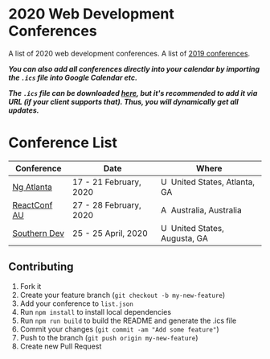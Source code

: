 # 2020 Web Development Conferences
A list of 2020 web development conferences.
A list of [2019 conferences](https://github.com/ryanburgess/2019-conferences).

_**You can also add all conferences directly into your calendar by importing the `.ics` file into Google Calendar etc.**_

_**The `.ics` file can be downloaded [here](https://rawgit.com/ryanburgess/2019-conferences/master/2019-conferences.ics), but it's recommended to add it via URL (if your client supports that). Thus, you will dynamically get all updates.**_

# Conference List

| Conference | Date | Where |
|------------|------|-------|
| [Ng Atlanta](https://ng-atl.org/) | 17 - 21 February, 2020 | <img src="https://cdnjs.cloudflare.com/ajax/libs/flag-icon-css/3.2.1/flags/4x3/us.svg" height="16" alt="USA" /> United States, Atlanta, GA |
| [ReactConf AU](https://reactconfau.com/) | 27 - 28 February, 2020 | <img src="https://cdnjs.cloudflare.com/ajax/libs/flag-icon-css/3.2.1/flags/4x3/au.svg" height="16" alt="AU" /> Australia, Australia |
| [Southern Dev](https://southerndev.co/) | 25 - 25 April, 2020 | <img src="https://cdnjs.cloudflare.com/ajax/libs/flag-icon-css/3.2.1/flags/4x3/us.svg" height="16" alt="USA" /> United States, Augusta, GA |

## Contributing
1. Fork it
2. Create your feature branch (`git checkout -b my-new-feature`)
3. Add your conference to `list.json`
4. Run `npm install` to install local dependencies
5. Run `npm run build` to build the README and generate the .ics file
6. Commit your changes (`git commit -am "Add some feature"`)
7. Push to the branch (`git push origin my-new-feature`)
8. Create new Pull Request
